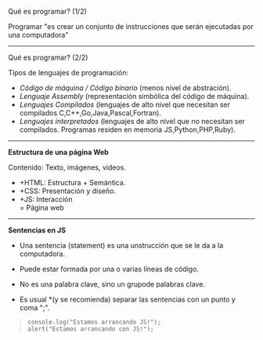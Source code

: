 Qué es programar? (1/2)

Programar "es crear un conjunto de instrucciones que serán ejecutadas por una computadora"

----------------------------------------------------------------
Qué es programar? (2/2)

Tipos de lenguajes de programación:

- *Código de máquina / Código binario* (menos nivel de abstración). <br>
- *Lenguaje Assembly* (representación simbólica del código de máquina). <br>
- *Lenguajes Compilados* (lenguajes de alto nivel que necesitan ser compilados C,C++,Go,Java,Pascal,Fortran). <br>
- *Lenguajes interpretados* (lenguajes de alto nivel que no necesitan ser compilados. Programas residen en memoria JS,Python,PHP,Ruby). <br>

----------------------------------------------------------------
**Estructura de una página Web**

Contenido: Texto, imágenes, videos.

- +HTML: Estructura + Semántica.<br>
- +CSS: Presentación y diseño.<br>
- +JS: Interacción<br>
= Página web

----------------------------------------------------------------
**Sentencias en JS**

- Una sentencia (statement) es una unstrucción que se le da a la computadora.

- Puede estar formada por una o varias líneas de código.

- No es una palabra clave, sino un grupode palabras clave.

- Es usual *(y se recomienda) separar las sentencias con un punto y coma ";".

> ``console.log("Estamos arrancando JS!");`` <br>
> ``alert("Estamos arrancando con JS!");`` <br>



